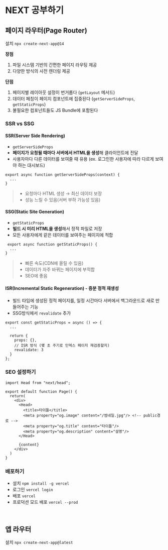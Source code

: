 # NEXT 공부하기

## 페이지 라우터(Page Router)
설치 `npx create-next-app@14` 

**장점**
1. 파일 시스템 기반의 간편한 페이지 라우팅 제공
2. 다양한 방식의 사전 렌더링 제공

**단점**
1. 페이지별 레이아웃 설정이 번거롭다 (`getLayout` 메서드)
2. 데이터 페칭이 페이지 컴포넌트에 집중된다 (`getServerSideProps`, `getStaticProps`)
3. 불필요한 컴포넌트들도 JS Bundle에 포함된다

### SSR vs SSG
#### SSR(Server Side Rendering)
- `getServerSideProps`
- **페이지가 요청될 때마다 서버에서 HTML을 생성**해 클라이언트에 전달
- 사용자마다 다른 데이터를 보여줄 때 유용 (ex. 로그인한 사용자에 따라 다르게 보여야 하는 대시보드)

```tsx
export async function getServerSideProps(context) {
  ...
}
```
> - 요청마다 HTML 생성 → 최신 데이터 보장
> - 성능 느릴 수 있음(서버 부하 가능성 있음)

#### SSG(Static Site Generation)
- `getStaticProps`
- **빌드 시 미리 HTML을 생성**해서 정적 파일로 저장
- 모든 사용자에게 같은 데이터를 보여주는 페이지에 적합
```tsx
 export async function getStaticProps() {
  ...
}
```
> - 빠른 속도(CDN에 올릴 수 있음)
> - 데이터가 자주 바뀌는 페이지에 부적합
> - SEO에 좋음

#### ISR(Incremental Static Regeneration) - 증분 정적 재생성
- 빌드 타임에 생성된 정적 페이지를, 일정 시간마다 서버에서 백그라운드로 새로 만들어주는 기능
- SSG방식에서 `revalidate` 추가
```tsx
export const getStaticProps = async () => {
  ...

  return {
    props: {},
    // ISR 방식 (몇 초 주기로 인덱스 페이지 재검증할지)
    revalidate: 3
  }
}; 
```

### SEO 설정하기

```tsx
import Head from "next/head";

export default function Page() {
  return(
    <div>
      <Head>
        <title>타이틀</title>
        <meta property="og.image" content="/썸네일.jpg"/> <!-- public경로 -->
        <meta property="og.title" content="타이틀"/>
        <meta property="og.description" content="설명"/>
      </Head>
      
      {content}
    </div>
  )
}
```

### 배포하기
- 설치 `npm install -g vercel`
- 로그인 `vercel login`
- 배포 `vercel`
- 프로덕션 모드 배포 `vercel --prod`

<br>

## 앱 라우터
설치 `npx create-next-app@latest`